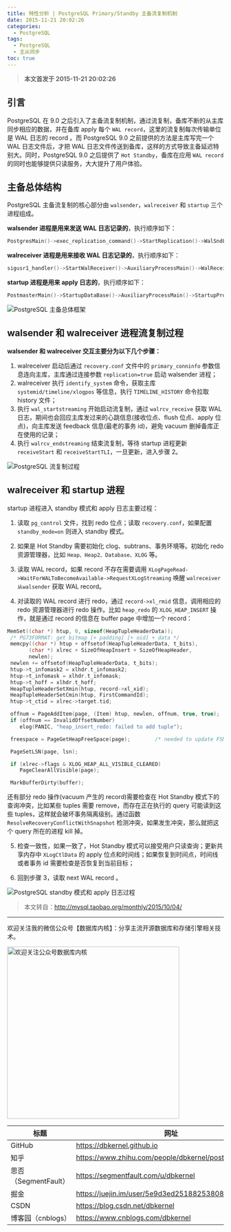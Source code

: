 ```yaml
---
title: 特性分析 | PostgreSQL Primary/Standby 主备流复制机制
date: 2015-11-21 20:02:26
categories:
  - PostgreSQL
tags:
  - PostgreSQL
  - 主从同步
toc: true
---
```


<!-- more -->

> **本文首发于 2015-11-21 20:02:26**

## 引言

PostgreSQL 在 9.0 之后引入了主备流复制机制，通过流复制，备库不断的从主库同步相应的数据，并在备库 apply 每个 `WAL record`，这里的流复制每次传输单位是 WAL 日志的 record 。而 PostgreSQL 9.0 之前提供的方法是主库写完一个 WAL 日志文件后，才把 WAL 日志文件传送到备库，这样的方式导致主备延迟特别大。同时，PostgreSQL 9.0 之后提供了 `Hot Standby`，备库在应用 `WAL record` 的同时也能够提供只读服务，大大提升了用户体验。

## 主备总体结构

PostgreSQL 主备流复制的核心部分由 `walsender`，`walreceiver` 和 `startup` 三个进程组成。

**walsender 进程是用来发送 WAL 日志记录的**，执行顺序如下：

```cpp
PostgresMain()->exec_replication_command()->StartReplication()->WalSndLoop()->XLogSendPhysical()
```

**walreceiver 进程是用来接收 WAL 日志记录的**，执行顺序如下：

```cpp
sigusr1_handler()->StartWalReceiver()->AuxiliaryProcessMain()->WalReceiverMain()->walrcv_receive()
```

**startup 进程是用来 apply 日志的**，执行顺序如下：

```cpp
PostmasterMain()->StartupDataBase()->AuxiliaryProcessMain()->StartupProcessMain()->StartupXLOG()
```

![PostgreSQL 主备总体框架](postgresql-primary-standby-architecture.jpg)

## walsender 和 walreceiver 进程流复制过程

**walsender 和 walreceiver 交互主要分为以下几个步骤：**

1. walreceiver 启动后通过 `recovery.conf` 文件中的 `primary_conninfo` 参数信息连向主库，主库通过连接参数 `replication=true` 启动 walsender 进程；
2. walreceiver 执行 `identify_system` 命令，获取主库 `systemid/timeline/xlogpos` 等信息，执行 `TIMELINE_HISTORY` 命令拉取 history 文件；
3. 执行 `wal_startstreaming` 开始启动流复制，通过 `walrcv_receive` 获取 WAL 日志，期间也会回应主库发过来的心跳信息(接收位点、flush 位点、apply 位点)，向主库发送 feedback 信息(最老的事务 id)，避免 vacuum 删掉备库正在使用的记录；
4. 执行 `walrcv_endstreaming` 结束流复制，等待 startup 进程更新 `receiveStart` 和 `receiveStartTLI`，一旦更新，进入步骤 2。

![PostgreSQL 流复制过程](postgresql-stream-replication-process.jpg)

## walreceiver 和 startup 进程

startup 进程进入 standby 模式和 apply 日志主要过程：

1. 读取 `pg_control` 文件，找到 redo 位点；读取 `recovery.conf`，如果配置 `standby_mode=on` 则进入 standby 模式。

2. 如果是 Hot Standby 需要初始化 clog、subtrans、事务环境等。初始化 redo 资源管理器，比如 `Heap、Heap2、Database、XLOG` 等。

3. 读取 WAL record，如果 record 不存在需要调用 `XLogPageRead->WaitForWALToBecomeAvailable->RequestXLogStreaming` 唤醒 `walreceiver从walsender` 获取 WAL record。

4. 对读取的 WAL record 进行 redo，通过 `record->xl_rmid` 信息，调用相应的 redo 资源管理器进行 redo 操作。比如 `heap_redo` 的 `XLOG_HEAP_INSERT` 操作，就是通过 record 的信息在 buffer page 中增加一个 record：

```cpp
MemSet((char *) htup, 0, sizeof(HeapTupleHeaderData));
 /* PG73FORMAT: get bitmap [+ padding] [+ oid] + data */
 memcpy((char *) htup + offsetof(HeapTupleHeaderData, t_bits),
 	   (char *) xlrec + SizeOfHeapInsert + SizeOfHeapHeader,
 	   newlen);
 newlen += offsetof(HeapTupleHeaderData, t_bits);
 htup->t_infomask2 = xlhdr.t_infomask2;
 htup->t_infomask = xlhdr.t_infomask;
 htup->t_hoff = xlhdr.t_hoff;
 HeapTupleHeaderSetXmin(htup, record->xl_xid);
 HeapTupleHeaderSetCmin(htup, FirstCommandId);
 htup->t_ctid = xlrec->target.tid;

 offnum = PageAddItem(page, (Item) htup, newlen, offnum, true, true);
 if (offnum == InvalidOffsetNumber)
 	elog(PANIC, "heap_insert_redo: failed to add tuple");

 freespace = PageGetHeapFreeSpace(page);		/* needed to update FSM below */

 PageSetLSN(page, lsn);

 if (xlrec->flags & XLOG_HEAP_ALL_VISIBLE_CLEARED)
 	PageClearAllVisible(page);

 MarkBufferDirty(buffer);
```

还有部分 redo 操作(vacuum 产生的 record)需要检查在 Hot Standby 模式下的查询冲突，比如某些 tuples 需要 remove，而存在正在执行的 query 可能读到这些 tuples，这样就会破坏事务隔离级别。通过函数 `ResolveRecoveryConflictWithSnapshot` 检测冲突，如果发生冲突，那么就把这个 query 所在的进程 kill 掉。

5. 检查一致性，如果一致了，Hot Standby 模式可以接受用户只读查询；更新共享内存中 `XLogCtlData` 的 apply 位点和时间线；如果恢复到时间点，时间线或者事务 id 需要检查是否恢复到当前目标；

6. 回到步骤 3，读取 next WAL record 。

![PostgreSQL standby 模式和 apply 日志过程](postgresql-standby-mode-and-apply-log.jpg)

> 本文转自：http://mysql.taobao.org/monthly/2015/10/04/

---

欢迎关注我的微信公众号【数据库内核】：分享主流开源数据库和存储引擎相关技术。

<img src="https://dbkernel-1306518848.cos.ap-beijing.myqcloud.com/wechat/my-wechat-official-account.png" width="400" height="400" alt="欢迎关注公众号数据库内核" align="center"/>

| 标题                 | 网址                                                  |
| -------------------- | ----------------------------------------------------- |
| GitHub               | https://dbkernel.github.io                            |
| 知乎                 | https://www.zhihu.com/people/dbkernel/posts           |
| 思否（SegmentFault） | https://segmentfault.com/u/dbkernel                   |
| 掘金                 | https://juejin.im/user/5e9d3ed251882538083fed1f/posts |
| CSDN                 | https://blog.csdn.net/dbkernel                        |
| 博客园（cnblogs）    | https://www.cnblogs.com/dbkernel                      |
